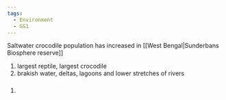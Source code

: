 ```yaml
---
tags:
  - Environment
  - GS1
---
```

Saltwater crocodile population has increased in [[West Bengal|Sunderbans Biosphere reserve]]
1. largest reptile, largest crocodile
2. brakish water, deltas, lagoons and lower stretches of rivers

### 
1. 